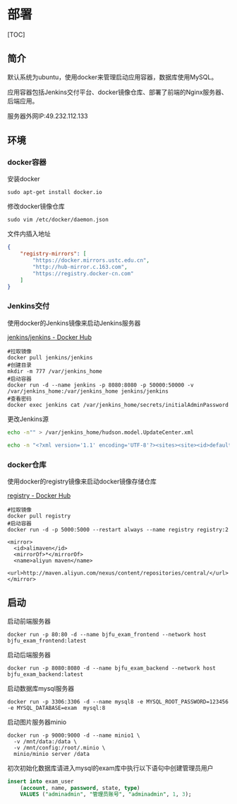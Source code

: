 # 部署

[TOC]

## 简介

默认系统为ubuntu，使用docker来管理启动应用容器，数据库使用MySQL。

应用容器包括Jenkins交付平台、docker镜像仓库、部署了前端的Nginx服务器、后端应用。

服务器外网IP:49.232.112.133

## 环境

### docker容器

安装docker

```shell
sudo apt-get install docker.io
```

修改docker镜像仓库

```shell
sudo vim /etc/docker/daemon.json
```

文件内插入地址

```json
{
    "registry-mirrors": [
    	"https://docker.mirrors.ustc.edu.cn",
        "http://hub-mirror.c.163.com",
        "https://registry.docker-cn.com"
    ]
}
```

### Jenkins交付

使用docker的Jenkins镜像来启动Jenkins服务器

[jenkins/jenkins - Docker Hub](https://hub.docker.com/r/jenkins/jenkins)

```shell
#拉取镜像
docker pull jenkins/jenkins
#创建目录
mkdir -m 777 /var/jenkins_home
#启动容器
docker run -d --name jenkins -p 8080:8080 -p 50000:50000 -v /var/jenkins_home:/var/jenkins_home jenkins/jenkins 
#查看密码
docker exec jenkins cat /var/jenkins_home/secrets/initialAdminPassword
```

更改Jenkins源

```bash
echo -n"" > /var/jenkins_home/hudson.model.UpdateCenter.xml

echo -n "<?xml version='1.1' encoding='UTF-8'?><sites><site><id>default</id><url>https://mirrors.tuna.tsinghua.edu.cn/jenkins/updates/update-center.json</url></site></sites>" > /var/jenkins_home/hudson.model.UpdateCenter.xml
```

### docker仓库

使用docker的registry镜像来启动docker镜像存储仓库

[registry - Docker Hub](https://hub.docker.com/_/registry)

```shell
#拉取镜像
docker pull registry
#启动容器
docker run -d -p 5000:5000 --restart always --name registry registry:2
```

```
<mirror>
  <id>alimaven</id>
  <mirrorOf>*</mirrorOf>
  <name>aliyun maven</name>
  <url>http://maven.aliyun.com/nexus/content/repositories/central/</url>
</mirror>
```

## 启动

启动前端服务器

```shell
docker run -p 80:80 -d --name bjfu_exam_frontend --network host bjfu_exam_frontend:latest
```

启动后端服务器

```shell
docker run -p 8080:8080 -d --name bjfu_exam_backend --network host bjfu_exam_backend:latest
```

启动数据库mysql服务器

```shell
docker run -p 3306:3306 -d --name mysql8 -e MYSQL_ROOT_PASSWORD=123456 -e MYSQL_DATABASE=exam  mysql:8
```

启动图片服务器minio

```shell
docker run -p 9000:9000 -d --name minio1 \
  -v /mnt/data:/data \
  -v /mnt/config:/root/.minio \
  minio/minio server /data
```

初次初始化数据库请进入mysql的exam库中执行以下语句中创建管理员用户

```sql
insert into exam_user
    (account, name, password, state, type)
    VALUES ("adminadmin", "管理员账号", "adminadmin", 1, 3);
```